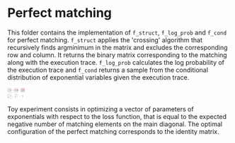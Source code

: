 # Perfect matching

This folder contains the implementation of `f_struct`, `f_log_prob` and `f_cond` for perfect matching. `f_struct` applies the 'crossing' algorithm that recursively finds argminimum in the matrix and excludes the corresponding row and column. It returns the binary matrix corresponding to the matching along with the execution trace. `f_log_prob` calculates the log probability of the execution trace and `f_cond` returns a sample from the conditional distribution of exponential variables given the execution trace.

<img align="middle" src="../figures/matching.png" width="40">

Toy experiment consists in optimizing a vector of parameters of exponentials with respect to the loss function, that is equal to the expected negative number of matching elements on the main diagonal. The optimal configuration of the perfect matching corresponds to the identity matrix.